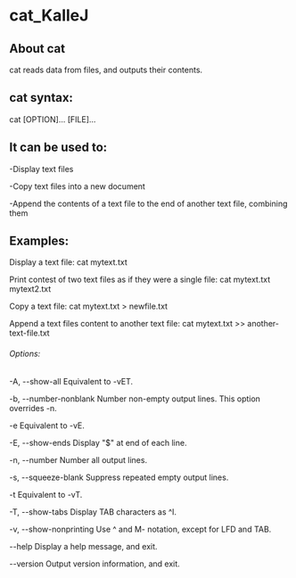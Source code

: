 # cat_KalleJ

## About cat

cat reads data from files, and outputs their contents.

## cat syntax:
cat [OPTION]... [FILE]...

## It can be used to:

-Display text files

-Copy text files into a new document

-Append the contents of a text file to the end of another text file, combining them

## Examples:

Display a text file:
cat mytext.txt

Print contest of two text files as if they were a single file:
cat mytext.txt mytext2.txt

Copy a text file:
cat mytext.txt > newfile.txt

Append a text files content to another text file:
cat mytext.txt >> another-text-file.txt


###### Options:

-A, --show-all    Equivalent to -vET.

-b, --number-nonblank   Number non-empty output lines. This option overrides -n.

-e    Equivalent to -vE.

-E, --show-ends   Display "$" at end of each line.

-n, --number    Number all output lines.

-s, --squeeze-blank   Suppress repeated empty output lines.

-t    Equivalent to -vT.

-T, --show-tabs   Display TAB characters as ^I.

-v, --show-nonprinting    Use ^ and M- notation, except for LFD and TAB.

--help    Display a help message, and exit.

--version   Output version information, and exit.
